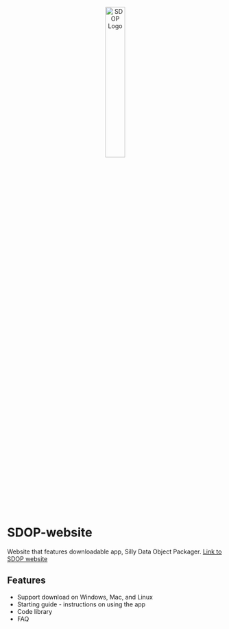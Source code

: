 <p align="center"><img width=30% src="https://i.imgur.com/9iybXu9.png" alt="SDOP Logo"  /></p>

# SDOP-website
Website that features downloadable app, Silly Data Object Packager.
<a href="https://dliang3.github.io/SDOP-website/">Link to SDOP website</a>


## Features
- Support download on Windows, Mac, and Linux
- Starting guide - instructions on using the app
- Code library
- FAQ
